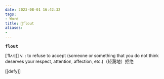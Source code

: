 ```yaml
---
date: 2023-08-01 16:42:32
tags: 
- Word
title: 📖flout
aliases: 
- 
---
```


<pre><strong>flout</strong></pre>

[ˈflʌrɪʃ]
v. : to refuse to accept (someone or something that you do not think deserves your respect, attention, affection, etc.)（轻蔑地）拒绝

[[defy]]